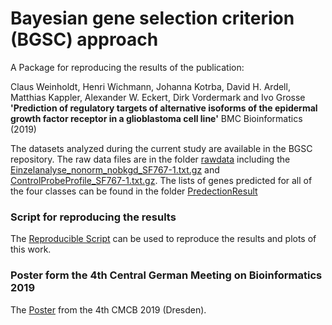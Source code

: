 # Bayesian gene selection criterion (BGSC) approach

A Package for reproducing the results of the publication:

Claus Weinholdt, Henri Wichmann, Johanna Kotrba, David H. Ardell, Matthias Kappler, Alexander W. Eckert, Dirk Vordermark and Ivo Grosse __'Prediction of regulatory targets of alternative isoforms of the epidermal growth factor receptor in a glioblastoma cell line'__ BMC Bioinformatics (2019)

The datasets analyzed during the current study are available in the BGSC repository. The raw data files are in the folder [rawdata](./rawdata/) including the [Einzelanalyse_nonorm_nobkgd_SF767-1.txt.gz](./rawdata/Einzelanalyse_nonorm_nobkgd_SF767-1.txt.gz) and [ControlProbeProfile_SF767-1.txt.gz](./rawdata/ControlProbeProfile_SF767-1.txt.gz). 
The lists of genes predicted for all of the four classes can be found in the folder [PredectionResult](./PredectionResult/)

### Script for reproducing the results
The [Reproducible Script](./ReproducibleScript.md) can be used to reproduce the results and plots of this work.

### Poster form the 4th Central German Meeting on Bioinformatics 2019 
The [Poster](./PaperPlot/Poster-ME19_Weinholdt_EGFR.pdf) from the 4th CMCB 2019 (Dresden).

<!--  ### Paper Draft

[publication pdf](./Regulatory_targets_of_alternative_isoforms_of_epidermal_growth_factor_receptor_in_a_glioblastoma_cell_line.pdf)

 -->
 
